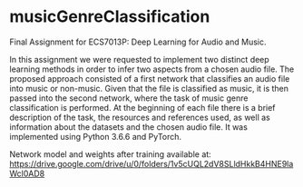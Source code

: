 # musicGenreClassification
Final Assignment for ECS7013P: Deep Learning for Audio and Music.

In this assignment we were requested to implement two distinct deep learning methods in order to infer two aspects from a 
chosen audio file. The proposed approach consisted of a first network that classifies an audio file into music or non-music.
Given that the file is classified as music, it is then passed into the second network, where the task of music genre 
classification is performed. At the beginning of each file there is a brief description of the task, the resources and
references used, as well as information about the datasets and the chosen audio file. 
It was implemented using Python 3.6.6 and PyTorch.


Network model and weights after training available at:\
https://drive.google.com/drive/u/0/folders/1v5cUQL2dV8SLldHkkB4HNE9laWcl0AD8
